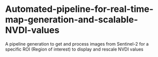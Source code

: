 # Automated-pipeline-for-real-time-map-generation-and-scalable-NVDI-values
A pipeline generation to get and process images from Sentinel-2 for a specific ROI (Region of interest) to display and rescale NVDI values
